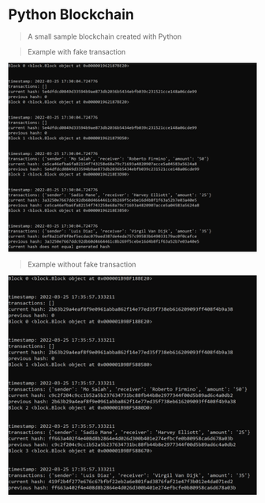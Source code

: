 # Python Blockchain
> A small sample blockchain created with Python

> Example with fake transaction
<img alt="Py-Blockchain" src="sample_image\python_blockchain.PNG" height="auto" width="auto">

> Example without fake transaction
<img alt="Py-Blockchain" src="sample_image\python_blockchain_without_fake_transaction.PNG" height="auto" width="auto">
